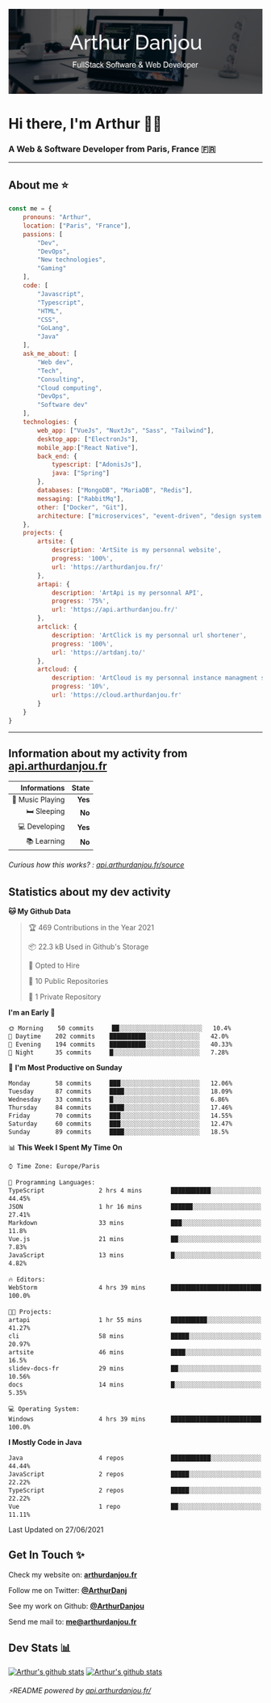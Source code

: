 ![Banner](./assets/Banner.png)

# Hi there, I'm Arthur 🙋‍♂️
### A Web & Software Developer from Paris, France 🇫🇷

---
## About me ⭐

```javascript
const me = {
    pronouns: "Arthur", 
    location: ["Paris", "France"],
    passions: [
        "Dev", 
        "DevOps", 
        "New technologies",
        "Gaming"
    ],
    code: [
        "Javascript", 
        "Typescript", 
        "HTML", 
        "CSS", 
        "GoLang", 
        "Java"
    ],
    ask_me_about: [
        "Web dev", 
        "Tech", 
        "Consulting", 
        "Cloud computing", 
        "DevOps",
        "Software dev"
    ],
    technologies: {
        web_app: ["VueJs", "NuxtJs", "Sass", "Tailwind"],
        desktop_app: ["ElectronJs"],
        mobile_app:["React Native"],
        back_end: {
            typescript: ["AdonisJs"],
            java: ["Spring"]
        },
        databases: ["MongoDB", "MariaDB", "Redis"],
        messaging: ["RabbitMq"],
        other: ["Docker", "Git"],
        architecture: ["microservices", "event-driven", "design system pattern"],
    },
    projects: {
        artsite: {
            description: 'ArtSite is my personnal website',
            progress: '100%',
            url: 'https://arthurdanjou.fr/'
        },
        artapi: {
            description: 'ArtApi is my personnal API',
            progress: '75%',
            url: 'https://api.arthurdanjou.fr/'
        },
        artclick: {
            description: 'ArtClick is my personnal url shortener',
            progress: '100%',
            url: 'https://artdanj.to/'
        },
        artcloud: {
            description: 'ArtCloud is my personnal instance managment system',
            progress: '10%',
            url: 'https://cloud.arthurdanjou.fr'
        }
    }
}
```
---

## Information about my activity from [api.arthurdanjou.fr](https://api.arthurdanjou.fr)

| Informations                 |   State |
| ---------------------------: | ------: |
| :musical_note: Music Playing |  **Yes** |
|               :bed: Sleeping |  **No** |
|        :computer: Developing |  **Yes** |
|             :books: Learning |  **No** |

###### Curious how this works? : [api.arthurdanjou.fr/source](https://api.arthurdanjou.fr/source)

## Statistics about my dev activity

<!--START_SECTION:waka-->
**🐱 My Github Data** 

> 🏆 469 Contributions in the Year 2021
 > 
> 📦 22.3 kB Used in Github's Storage 
 > 
> 💼 Opted to Hire
 > 
> 📜 10 Public Repositories 
 > 
> 🔑 1 Private Repository 
 > 
**I'm an Early 🐤** 

```text
🌞 Morning    50 commits     ██░░░░░░░░░░░░░░░░░░░░░░░   10.4% 
🌆 Daytime    202 commits    ██████████░░░░░░░░░░░░░░░   42.0% 
🌃 Evening    194 commits    ██████████░░░░░░░░░░░░░░░   40.33% 
🌙 Night      35 commits     █░░░░░░░░░░░░░░░░░░░░░░░░   7.28%

```
📅 **I'm Most Productive on Sunday** 

```text
Monday       58 commits     ███░░░░░░░░░░░░░░░░░░░░░░   12.06% 
Tuesday      87 commits     ████░░░░░░░░░░░░░░░░░░░░░   18.09% 
Wednesday    33 commits     █░░░░░░░░░░░░░░░░░░░░░░░░   6.86% 
Thursday     84 commits     ████░░░░░░░░░░░░░░░░░░░░░   17.46% 
Friday       70 commits     ███░░░░░░░░░░░░░░░░░░░░░░   14.55% 
Saturday     60 commits     ███░░░░░░░░░░░░░░░░░░░░░░   12.47% 
Sunday       89 commits     ████░░░░░░░░░░░░░░░░░░░░░   18.5%

```


📊 **This Week I Spent My Time On** 

```text
⌚︎ Time Zone: Europe/Paris

💬 Programming Languages: 
TypeScript               2 hrs 4 mins        ███████████░░░░░░░░░░░░░░   44.45% 
JSON                     1 hr 16 mins        ██████░░░░░░░░░░░░░░░░░░░   27.41% 
Markdown                 33 mins             ███░░░░░░░░░░░░░░░░░░░░░░   11.8% 
Vue.js                   21 mins             ██░░░░░░░░░░░░░░░░░░░░░░░   7.83% 
JavaScript               13 mins             █░░░░░░░░░░░░░░░░░░░░░░░░   4.82%

🔥 Editors: 
WebStorm                 4 hrs 39 mins       █████████████████████████   100.0%

🐱‍💻 Projects: 
artapi                   1 hr 55 mins        ██████████░░░░░░░░░░░░░░░   41.27% 
cli                      58 mins             █████░░░░░░░░░░░░░░░░░░░░   20.97% 
artsite                  46 mins             ████░░░░░░░░░░░░░░░░░░░░░   16.5% 
slidev-docs-fr           29 mins             ██░░░░░░░░░░░░░░░░░░░░░░░   10.56% 
docs                     14 mins             █░░░░░░░░░░░░░░░░░░░░░░░░   5.35%

💻 Operating System: 
Windows                  4 hrs 39 mins       █████████████████████████   100.0%

```

**I Mostly Code in Java** 

```text
Java                     4 repos             ███████████░░░░░░░░░░░░░░   44.44% 
JavaScript               2 repos             █████░░░░░░░░░░░░░░░░░░░░   22.22% 
TypeScript               2 repos             █████░░░░░░░░░░░░░░░░░░░░   22.22% 
Vue                      1 repo              ██░░░░░░░░░░░░░░░░░░░░░░░   11.11%

```



 Last Updated on 27/06/2021
<!--END_SECTION:waka-->

## Get In Touch ✨
Check my website on: [**arthurdanjou.fr**](https://arthurdanjou.fr)

Follow me on Twitter: [**@ArthurDanj**](https://twitter.com/ArthurDanj)

See my work on Github: [**@ArthurDanjou**](https://github.com/ArthurDanjou)

Send me mail to: [**me@arthurdanjou.fr**](mailto:me@arthurdanjou.fr)

## Dev Stats 📊

[![Arthur's github stats](https://github-readme-stats.vercel.app/api?count_private=true&show_icons=true&theme=dracula&username=arthurdanjou)](https://github.com/anuraghazra/github-readme-stats)
[![Arthur's github stats](https://github-readme-stats.vercel.app/api/top-langs/?count_private=true&show_icons=true&theme=dracula&username=arthurdanjou&layout=compact)](https://github.com/anuraghazra/github-readme-stats)

###### ⚡README powered by [api.arthurdanjou.fr/](https://api.arthurdanjou.fr)
